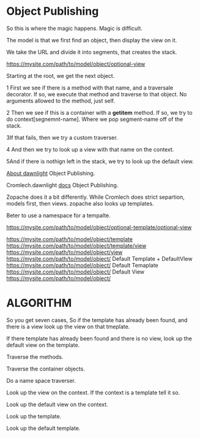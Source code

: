 Object Publishing
================

So this is where the magic happens.  Magic is difficult. 

The model is that we first find an object, then display the view on it.

We take the URL and divide it into segments, that creates the stack.

https://mysite.com/path/to/model/object/optional-view

Starting at the root, we get the next object.


1 First we see if there
is a method with that name, and a traversale decorator.
If so, we execute that method and traverse to that object.  No arguments
allowed to the method, just self.

2 Then we see if this is a container with a __getitem__ method.  If so, we try to
do context[segnemnt-name].  Where we pop segment-name off of the stack.

3If that fails, then we try a custom traverser.

4 And then we try to look up a view with that name on the context.

5And if there is nothign left in the stack, we try to look up the default view.

[About dawnlight](https://github.com/Cromlech/dawnlight) Object Publishing.

Cromlech.dawnlight [docs](https://github.com/Cromlech/cromlech.dawnlight) Object Publishing.

Zopache does it a bit differently.  While Cromlech does strict separtion,
models first, then views. zopache also looks up templates.

Beter to use a namespace for a tempalte. 

https://mysite.com/path/to/model/object/optional-template/optional-view

https://mysite.com/path/to/model/object/template
https://mysite.com/path/to/model/object/template/view
https://mysite.com/path/to/model/object/view
https://mysite.com/path/to/model/object/  Default Template + DefaultVIew
https://mysite.com/path/to/model/object/  Default Temaplate
https://mysite.com/path/to/model/object/  Default View
https://mysite.com/path/to/model/object/  

ALGORITHM
==========
So you get seven cases,
So if the template has already been found, and there is a view look up the view on
that tmeplate. 

If there template has already been found and there is no view, look up the default view on the template.

Traverse the methods.

Traverse the container objects.

Do a name space traverser.

Look up the view on the context.
     If the context is a template tell it so.
     
Look up the default view on the context.

Look up the  template.

Look up the default template. 

